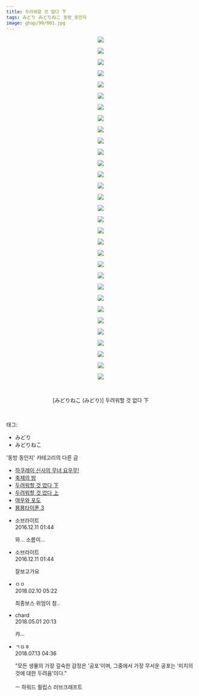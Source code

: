 ```yaml
---
title: 두려워할 것 없다 下
tags: みどり みどりねこ 동방_동인지
image: ghap/99/001.jpg
---
```

<div class="article">
<p style="text-align: center; clear: none; float: none;"><img src="{{ site.nasurl }}/ghap/99/001.jpg"/></p>
<p style="text-align: center; clear: none; float: none;"><img src="{{ site.nasurl }}/ghap/99/002.png"/></p>
<p style="text-align: center; clear: none; float: none;"><img src="{{ site.nasurl }}/ghap/99/003.png"/></p>
<p style="text-align: center; clear: none; float: none;"><img src="{{ site.nasurl }}/ghap/99/004.png"/></p>
<p style="text-align: center; clear: none; float: none;"><img src="{{ site.nasurl }}/ghap/99/005.png"/></p>
<p style="text-align: center; clear: none; float: none;"><img src="{{ site.nasurl }}/ghap/99/006.png"/></p>
<p style="text-align: center; clear: none; float: none;"><img src="{{ site.nasurl }}/ghap/99/007.png"/></p>
<p style="text-align: center; clear: none; float: none;"><img src="{{ site.nasurl }}/ghap/99/008.png"/></p>
<p style="text-align: center; clear: none; float: none;"><img src="{{ site.nasurl }}/ghap/99/009.png"/></p>
<p style="text-align: center; clear: none; float: none;"><img src="{{ site.nasurl }}/ghap/99/010.png"/></p>
<p style="text-align: center; clear: none; float: none;"><img src="{{ site.nasurl }}/ghap/99/011.png"/></p>
<p style="text-align: center; clear: none; float: none;"><img src="{{ site.nasurl }}/ghap/99/012.png"/></p>
<p style="text-align: center; clear: none; float: none;"><img src="{{ site.nasurl }}/ghap/99/013.png"/></p>
<p style="text-align: center; clear: none; float: none;"><img src="{{ site.nasurl }}/ghap/99/014.png"/></p>
<p style="text-align: center; clear: none; float: none;"><img src="{{ site.nasurl }}/ghap/99/015.png"/></p>
<p style="text-align: center; clear: none; float: none;"><img src="{{ site.nasurl }}/ghap/99/016.png"/></p>
<p style="text-align: center; clear: none; float: none;"><img src="{{ site.nasurl }}/ghap/99/017.png"/></p>
<p style="text-align: center; clear: none; float: none;"><img src="{{ site.nasurl }}/ghap/99/018.png"/></p>
<p style="text-align: center; clear: none; float: none;"><img src="{{ site.nasurl }}/ghap/99/019.png"/></p>
<p style="text-align: center; clear: none; float: none;"><img src="{{ site.nasurl }}/ghap/99/020.png"/></p>
<p style="text-align: center; clear: none; float: none;"><img src="{{ site.nasurl }}/ghap/99/021.png"/></p>
<p style="text-align: center; clear: none; float: none;"><img src="{{ site.nasurl }}/ghap/99/022.png"/></p>
<p style="text-align: center; clear: none; float: none;"><img src="{{ site.nasurl }}/ghap/99/023.png"/></p>
<p style="text-align: center; clear: none; float: none;"><img src="{{ site.nasurl }}/ghap/99/024.png"/></p>
<p style="text-align: center; clear: none; float: none;"><img src="{{ site.nasurl }}/ghap/99/025.png"/></p>
<p style="text-align: center; clear: none; float: none;"><img src="{{ site.nasurl }}/ghap/99/026.png"/></p>
<p style="text-align: center; clear: none; float: none;"><img src="{{ site.nasurl }}/ghap/99/027.png"/></p>
<p style="text-align: center; clear: none; float: none;"><img src="{{ site.nasurl }}/ghap/99/028.png"/></p>
<p style="text-align: center; clear: none; float: none;"><img src="{{ site.nasurl }}/ghap/99/029.png"/></p>
<p style="text-align: center; clear: none; float: none;"><img src="{{ site.nasurl }}/ghap/99/030.png"/></p>
<p style="text-align: center; clear: none; float: none;"><img src="{{ site.nasurl }}/ghap/99/031.jpg"/></p>
<p style="text-align: center; clear: none; float: none;"><br/></p>
<p style="text-align: center; clear: none; float: none;">[みどりねこ (みどり)] 두려워할 것 없다 下</p>
<p><br/></p>
</div><div class="tagTrail">
<p>태그: </p>
<ul>
<li>みどり</li>
<li>みどりねこ</li>
</ul>
</div><div class="another">
<p>'동방 동인지' 카테고리의 다른 글</p>
<ul>
<li><a href="/2016-06-18-ghap_101">하쿠레이 신사의 무녀 요우무!</a></li>
<li><a href="/2016-06-16-ghap_100">축제의 밤</a></li>
<li><a href="/2016-06-16-ghap_99">두려워할 것 없다 下</a></li>
<li><a href="/2016-06-16-ghap_98">두려워할 것 없다 上</a></li>
<li><a href="/2016-06-16-ghap_97">여우와 포도</a></li>
<li><a href="/2016-06-16-ghap_96">묭묭타이푼 3</a></li>
</ul>
</div><div class="cb_module cb_fluid">
<div class="cb_wrt cb_profile">
<div class="comment">
<ul>
<li class="cb_thumb_off" id="comment14866876">
<div class="cb_comment_area">
<div class="cb_info_area">
<div class="cb_section">
<span class="cb_nick_name">소브라이트</span>
</div>
<div class="cb_section">
<span class="cb_date">2016.12.11 01:44 </span>
</div>
</div>
<div class="cb_dsc_comment">
<p class="cb_dsc">
											와... 소름이...
										</p>
</div>
</div></li>
<li class="cb_thumb_off" id="comment14866877">
<div class="cb_comment_area">
<div class="cb_info_area">
<div class="cb_section">
<span class="cb_nick_name">소브라이트</span>
</div>
<div class="cb_section">
<span class="cb_date">2016.12.11 01:44 </span>
</div>
</div>
<div class="cb_dsc_comment">
<p class="cb_dsc">
											잘보고가요
										</p>
</div>
</div></li>
<li class="cb_thumb_off" id="comment15196494">
<div class="cb_comment_area">
<div class="cb_info_area">
<div class="cb_section">
<span class="cb_nick_name">ㅇㅇ</span>
</div>
<div class="cb_section">
<span class="cb_date">2018.02.10 05:22 </span>
</div>
</div>
<div class="cb_dsc_comment">
<p class="cb_dsc">
											최종보스 위엄이 참..
										</p>
</div>
</div></li>
<li class="cb_thumb_off" id="comment15248312">
<div class="cb_comment_area">
<div class="cb_info_area">
<div class="cb_section">
<span class="cb_nick_name">chard</span>
</div>
<div class="cb_section">
<span class="cb_date">2018.05.01 20:13 </span>
</div>
</div>
<div class="cb_dsc_comment">
<p class="cb_dsc">
											캬...
										</p>
</div>
</div></li>
<li class="cb_thumb_off" id="comment15285173">
<div class="cb_comment_area">
<div class="cb_info_area">
<div class="cb_section">
<span class="cb_nick_name">ㄱㅁㅎ</span>
</div>
<div class="cb_section">
<span class="cb_date">2018.07.13 04:36 </span>
</div>
</div>
<div class="cb_dsc_comment">
<p class="cb_dsc">
											"모든 생물의 가장 깊숙한 감정은 '공포'이며, 그중에서 가장 무서운 공포는 '미지의 것에 대한 두려움'이다."<br/>
<br/>
ㅡ 하워드 필립스 러브크래프트
										</p>
</div>
</div></li>
</ul>
</div>
</div><!-- commentList close -->
</div>